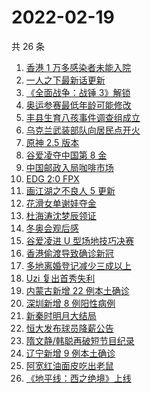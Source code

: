 # 2022-02-19

共 26 条

<!-- BEGIN ZHIHUSEARCH -->
<!-- 最后更新时间 Sat Feb 19 2022 12:14:48 GMT+0800 (China Standard Time) -->
1. [香港 1 万多感染者未能入院](https://www.zhihu.com/search?q=香港疫情)
1. [一人之下最新话更新](https://www.zhihu.com/search?q=一人之下)
1. [《全面战争：战锤 3》解锁](https://www.zhihu.com/search?q=战锤3)
1. [奥运参赛最低年龄可能修改](https://www.zhihu.com/search?q=奥运最低年龄限制)
1. [丰县生育八孩事件调查组成立](https://www.zhihu.com/search?q=丰县八孩调查组)
1. [乌克兰武装部队向居民点开火](https://www.zhihu.com/search?q=乌克兰武装部队开火)
1. [原神 2.5 版本](https://www.zhihu.com/search?q=原神)
1. [谷爱凌夺中国第 8 金](https://www.zhihu.com/search?q=谷爱凌)
1. [中国邮政入局咖啡市场](https://www.zhihu.com/search?q=中国邮政)
1. [EDG 2:0 FPX](https://www.zhihu.com/search?q=edg)
1. [画江湖之不良人 5 更新](https://www.zhihu.com/search?q=不良人)
1. [花滑女单谢娃夺金](https://www.zhihu.com/search?q=花样滑冰)
1. [杜海涛沈梦辰领证](https://www.zhihu.com/search?q=杜海涛沈梦辰领证)
1. [冬奥会观后感](https://www.zhihu.com/search?q=冬奥会观后感)
1. [谷爱凌进 U 型场地技巧决赛](https://www.zhihu.com/search?q=谷爱凌)
1. [香港偷渡导致确诊新冠](https://www.zhihu.com/search?q=香港偷渡)
1. [多地离婚登记减少三成以上](https://www.zhihu.com/search?q=离婚登记减少)
1. [Uzi 复出首秀失利](https://www.zhihu.com/search?q=Uzi)
1. [内蒙古新增 22 例本土确诊](https://www.zhihu.com/search?q=内蒙古新增)
1. [深圳新增 8 例阳性病例](https://www.zhihu.com/search?q=深圳新增 )
1. [新秦时明月大结局](https://www.zhihu.com/search?q=新秦时明月)
1. [恒大发布球员降薪公告](https://www.zhihu.com/search?q=恒大)
1. [隋文静/韩聪再破短节目纪录](https://www.zhihu.com/search?q=隋文静/韩聪)
1. [辽宁新增 9 例本土确诊](https://www.zhihu.com/search?q=辽宁新增)
1. [阿宽红油面皮吃出老鼠](https://www.zhihu.com/search?q=阿宽红油面皮)
1. [《地平线：西之绝境》上线](https://www.zhihu.com/search?q=地平线西之绝境)
<!-- END ZHIHUSEARCH -->
